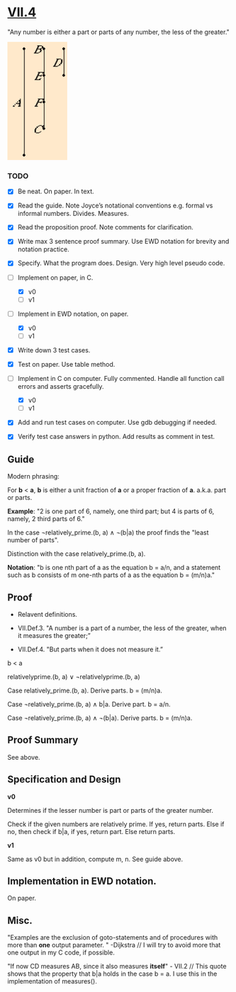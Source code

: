 # [VII.4](https://mathcs.clarku.edu/~djoyce/java/elements/bookVII/propVII4.html)

"Any number is either a part or parts of any number, the less of the greater."

![VII.4 figure](./VII.4.png)

### TODO

* [x] Be neat. On paper. In text.
* [x] Read the guide. Note Joyce’s notational conventions e.g. formal vs informal numbers. Divides. Measures.
* [x] Read the proposition proof. Note comments for clarification.
* [x] Write max 3 sentence proof summary. Use EWD notation for brevity and notation practice.
* [x] Specify. What the program does. Design. Very high level pseudo code.
* [ ] Implement on paper, in C. 
  * [x] v0 
  * [ ] v1
* [ ] Implement in EWD notation, on paper.
  * [x] v0 
  * [ ] v1
* [x] Write down 3 test cases.
* [x] Test on paper. Use table method.
* [ ] Implement in C on computer. Fully commented. Handle all function call errors and asserts gracefully.
  * [x] v0 
  * [ ] v1
* [x] Add and run test cases on computer. Use gdb debugging if needed.
* [x] Verify test case answers in python. Add results as comment in test.



## Guide 

Modern phrasing:

For **b** < **a**, 
**b** is either a unit fraction of **a** or a proper fraction of **a**. a.k.a. part or parts.

**Example**: "2 is one part of 6, namely, one third part; but 4 is parts of 6, namely, 2 third parts of 6."

In the case ¬relatively_prime.(b, a) ∧ ¬(b|a) the proof finds the "least number of parts".

Distinction with the case relatively_prime.(b, a).

**Notation**: "b is one nth part of a as the equation b = a/n, and a statement such as b consists of m one-nth parts of a as the equation b = (m/n)a."

## Proof 

* Relavent definitions.

 * VII.Def.3. "A number is a part of a number, the less of the greater, when it measures the greater;”

 * VII.Def.4. "But parts when it does not measure it.”
 
b < a

relativelyprime.(b, a) ∨ ¬relativelyprime.(b, a)

Case relatively_prime.(b, a). Derive parts. b = (m/n)a.

Case ¬relatively_prime.(b, a) ∧ b|a. Derive part. b = a/n.

Case ¬relatively_prime.(b, a) ∧ ¬(b|a). Derive parts. b = (m/n)a.


## Proof Summary

See above.

## Specification and Design

**v0**

Determines if the lesser number is part or parts of the greater number.

Check if the given numbers are relatively prime. If yes, return parts.
Else if no, then check if b|a, if yes, return part. Else return parts.

**v1**

Same as v0 but in addition, compute m, n. See guide above.

## Implementation in EWD notation.

On paper.

## Misc.

"Examples are the exclusion of goto-statements and of procedures with more than **one** output parameter. " -Dijkstra // I will try to avoid more that one output in my C code, if possible.

"If now CD measures AB, since it also measures **itself**" - VII.2 // This quote shows that the property that b|a holds in the case b = a. I use this in the implementation of measures().

